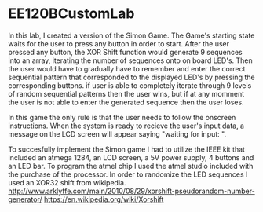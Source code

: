 # EE120BCustomLab


In this lab, I created a version of the Simon Game. The Game's starting state waits for the user to press any button in order to start. After the user pressed any button, the XOR Shift function would generate 9 sequences into an array, iterating the number of sequences onto on board LED's. Then the user would have to gradually have to remember and enter the correct sequential pattern that corresponded to the displayed LED's by pressing the corresponding buttons. if user is able to completely iterate through 9 levels of random sequential patterns then the user wins, but if at any momment the user is not able to enter the generated sequence then the user loses.

In this game the only rule is that the user needs to follow the onscreen instructions. When the system is ready to recieve the user's input data, a message on the LCD screen will appear saying "waiting for input: ".

To succesfully implement the Simon game I had to utilize the IEEE kit that included an atmega 1284, an LCD screen, a 5V power supply, 4 buttons and an LED bar. To program the atmel chip I used the atmel studio included with the purchase of the processor. In order to randomize the LED sequences I used an XOR32 shift from wikipedia. http://www.arklyffe.com/main/2010/08/29/xorshift-pseudorandom-number-generator/ https://en.wikipedia.org/wiki/Xorshift


